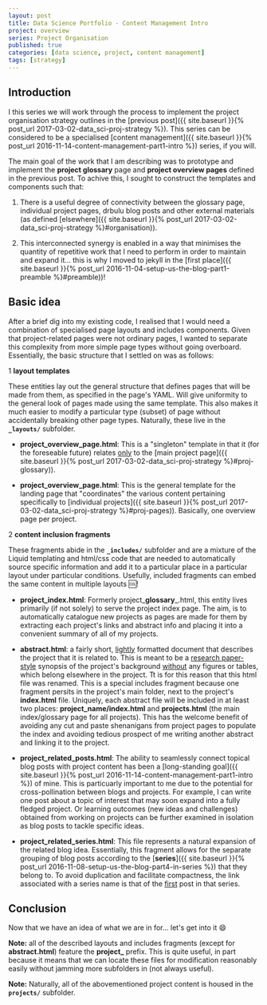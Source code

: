 ```yaml
---
layout: post
title: Data Science Portfolio - Content Management Intro
project: overview
series: Project Organisation
published: true
categories: [data science, project, content management]
tags: [strategy]
---
```


## Introduction

I this series we will work through the process to implement the project organisation strategy outlines in the [previous post]({{ site.baseurl }}{% post_url 2017-03-02-data_sci-proj-strategy %}). This series can be considered to be a specialised [content management]({{ site.baseurl }}{% post_url 2016-11-14-content-management-part1-intro %}) series, if you will.

The main goal of the work that I am describing was to prototype and implement the **project glossary** page and **project overview pages** defined in the previous post. To achive this, I sought to construct the templates and components such that:

1. There is a useful degree of connectivity between the glossary page, individual project pages, drbulu blog posts and other external materials (as defined [elsewhere]({{ site.baseurl }}{% post_url 2017-03-02-data_sci-proj-strategy %}#organisation)).

2. This interconnected synergy is enabled in a way that minimises the quantity of repetitive work that I need to perform in order to maintain and expand it... this is why I moved to jekyll in the [first place]({{ site.baseurl }}{% post_url 2016-11-04-setup-us-the-blog-part1-preamble %}#preamble))!

## Basic idea

After a brief dig into my existing code, I realised that I would need a combination of specialised page layouts and includes components. Given that project-related pages were not ordinary pages, I wanted to separate this complexity from more simple page types without going overboard. Essentially, the basic structure that I settled on was as follows:

1 <b id="proj-layouts">layout templates</b>

These entities lay out the general structure that defines pages that will be made from them, as specified in the page's YAML. Will give uniformity to the general look of pages made using the same template. This also makes it much easier to modify a particular type (subset) of page without accidentally breaking other page types. Naturally, these live in the **```_layouts/```** subfolder.

* **project_overview_page.html**: This is a "singleton" template in that it (for the foreseable future) relates <u>only</u> to the [main project page]({{ site.baseurl }}{% post_url 2017-03-02-data_sci-proj-strategy %}#proj-glossary)).

* **project_overview_page.html**: This is the general template for the landing page that "coordinates" the various content pertaining specifically to [individual projects]({{ site.baseurl }}{% post_url 2017-03-02-data_sci-proj-strategy %}#proj-pages)). Basically, one overview page per project.

2 <b id="proj-includes">content inclusion fragments</b>

These fragments abide in the **```_includes/```** subfolder and are a mixture of the Liquid templating and html/css code that are needed to automatically source specific information and add it to a particular place in a particular layout under particular conditions. Usefully, included fragments can embed the same content in multiple layouts :cool:!

* **project_index.html**: Formerly project_**glossary**_.html, this entity lives primarily (if not solely) to serve the project index page. The aim, is to automatically catalogue new projects as pages are made for them by extracting each project's links and abstract info and placing it into a convenient summary of all of my projects.

* **abstract.html**: a fairly short, <u>lightly</u> formatted document that describes the project that it is related to. This is meant to be a [research paper-style](http://onlinelibrary.wiley.com/doi/10.1111/pbi.12650/abstract) synopsis of the project's background <u>without</u> any figures or tables, which belong elsewhere in the project. Tt is for this reason that this html file was renamed. This is a special includes fragment because one fragment persits in the project's main folder, next to the project's **index.html** file. Uniquely, each abstract file will be included in at least two places: **project_name/index.html** and **projects.html** (the main index/glossary page for all projects). This has the welcome benefit of avoiding any cut and paste shenanigans from project pages to populate the index and avoiding tedious prospect of me writing another abstract and linking it to the project.

* **project_related_posts.html**: The ability to seamlessly connect topical blog posts with project content has been a [long-standing goal]({{ site.baseurl }}{% post_url 2016-11-14-content-management-part1-intro %}) of mine. This is particuarly important to me due to the potential for cross-pollination between blogs and projects. For example, I can write one post about a topic of interest that may soon expand into a fully fledged project. Or learning outcomes (new ideas and challenges) obtained from working on projects can be further examined in isolation as blog posts to tackle specific ideas.

* **project_related_series.html**: This file represents a natural expansion of the related blog idea. Essentially, this fragment allows for the separate grouping of blog posts according to the [**series**]({{ site.baseurl }}{% post_url 2016-11-08-setup-us-the-blog-part4-in-series %}) that they belong to. To avoid duplication and facilitate compactness, the link associated with a series name is that of the <u>first</u> post in that series.

## Conclusion

Now that we have an idea of what we are in for... let's get into it :smile:

**Note:** all of the described layouts and includes fragments (except for **abstract.html**) feature the **project_** prefix. This is quite useful, in part because it means that we can locate these files for modification reasonably easily without jamming more subfolders in (not always useful).

**Note:** Naturally, all of the abovementioned project content is housed in the **```projects/```** subfolder.